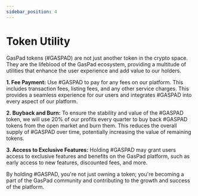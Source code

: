 ```yaml
---
sidebar_position: 4
---
```


# Token Utility

GasPad tokens (#GASPAD) are not just another token in the crypto space. They are the lifeblood of the GasPad ecosystem, providing a multitude of utilities that enhance the user experience and add value to our holders.

**1. Fee Payment:** Use #GASPAD to pay for any fees on our platform. This includes transaction fees, listing fees, and any other service charges. This provides a seamless experience for our users and integrates #GASPAD into every aspect of our platform.

**2. Buyback and Burn:** To ensure the stability and value of the #GASPAD token, we will use 20% of our profits every quarter to buy back #GASPAD tokens from the open market and burn them. This reduces the overall supply of #GASPAD over time, potentially increasing the value of remaining tokens.

**3. Access to Exclusive Features:** Holding #GASPAD may grant users access to exclusive features and benefits on the GasPad platform, such as early access to new features, discounted fees, and more.

By holding #GASPAD, you're not just owning a token; you're becoming a part of the GasPad community and contributing to the growth and success of the platform.
